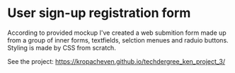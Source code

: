 # User sign-up registration form

According to provided mockup I've created a web submition form made up from a group of inner forms, textfields, selction menues and raduio buttons. Styling is made by CSS from scratch.

 See the project: https://kropacheven.github.io/techdergree_ken_project_3/
 
